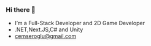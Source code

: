 ### Hi there 👋

- I’m a Full-Stack Developer and 2D Game Developer 
- .NET,Next.JS,C# and Unity
- cemseroglu@gmail.com

